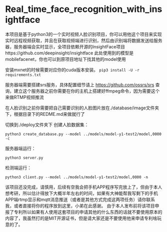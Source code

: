 # Real_time_face_recognition_with_insightface
本项目是基于python3的一个实时视频人脸识别项目，你可以用他这个项目来实现实时远程视频获取，并且在获取视频端进行识别，然后由识别端将数据发送给服务器，服务器端会实时显示，全项目依赖开源的InsightFace项目https://github.com/deepinsight/insightface  此处使用到的模型是mobilefacenet，你也可以到原项目地址下找其他的model使用


安装mxnet的时候需要对应你的cuda版本安装。
`pip3 install -U -r requirements.txt`

服务器端需要搭建srs服务，具体配置细节请上 https://github.com/ossrs/srs 查询，建立这个服务器之前你需要在你的主机上搭建好ffmpeg命令，因为需要这个来做RTMP视频推流


在人脸识别之前你需要把自己需要识别的人脸图片放在./database/image文件夹下，根据目录下的REDME.md来做就行了

切换到./deploy文件夹下
创建人脸数据集：

`python3 create_database.py --model ../models/model-y1-test2/model,0000 -c`

服务器端运行：

`python3 server.py`

检测端运行：

`python3 client.py --model ../models/model-y1-test2/model,0000 -n`

该项目还没完成，请慎用，后续有空我会把手机APP程序写完放上了，但由于本人想考研，所以估计得放下大概半年左右的时间，如果有大神能帮我写剩下的手机APP端rtmp显示和mqtt消息推送（或者是其他方式完成这两项任务）请你联系我，或者直接将你的程序放到这里，小弟在此感谢。
由于本人发布前将该项目申报了专利所以如果有人使用这套项目的申请其他的什么东西的话就不要使用原本的内容了，我虽然打的是MIT开源证书，但是请大家还是不要使用他来申请专利啥玩意的了。
